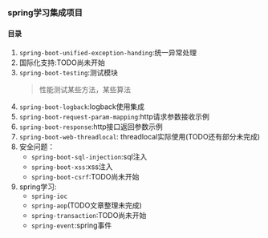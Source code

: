 ### spring学习集成项目

#### 目录
1. `spring-boot-unified-exception-handing`:统一异常处理
1. 国际化支持:TODO尚未开始
1. `spring-boot-testing`:测试模块
    > 性能测试某些方法，某些算法
1. `spring-boot-logback`:logback使用集成
1. `spring-boot-request-param-mapping`:http请求参数接收示例
1. `spring-boot-response`:http接口返回参数示例
1. `spring-boot-web-threadlocal`: threadlocal实际使用(TODO还有部分未完成)
1. 安全问题：
    * `spring-boot-sql-injection`:sql注入
    * `spring-boot-xss`:xss注入
    * `spring-boot-csrf`:TODO尚未开始
1. spring学习:
    * `spring-ioc`
    * `spring-aop`(TODO文章整理未完成)
    * `spring-transaction`:TODO尚未开始
    * `spring-event`:spring事件